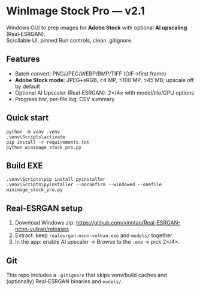 # WinImage Stock Pro — v2.1

Windows GUI to prep images for **Adobe Stock** with optional **AI upscaling** (Real‑ESRGAN).  
Scrollable UI, pinned Run controls, clean .gitignore.

## Features
- Batch convert: PNG/JPEG/WEBP/BMP/TIFF (GIF→first frame)
- **Adobe Stock mode**: JPEG+sRGB, ≥4 MP, ≤100 MP, ≤45 MB; upscale off by default
- Optional AI Upscaler (Real‑ESRGAN): 2×/4× with model/tile/GPU options
- Progress bar, per‑file log, CSV summary

## Quick start
```
python -m venv .venv
.venv\Scripts\activate
pip install -r requirements.txt
python winimage_stock_pro.py
```

## Build EXE
```
.venv\Scripts\pip install pyinstaller
.venv\Scripts\pyinstaller --noconfirm --windowed --onefile winimage_stock_pro.py
```

## Real‑ESRGAN setup
1. Download Windows zip: https://github.com/xinntao/Real-ESRGAN-ncnn-vulkan/releases
2. Extract: keep `realesrgan-ncnn-vulkan.exe` and `models/` together.
3. In the app: enable AI upscaler → Browse to the `.exe` → pick 2×/4×.

## Git
This repo includes a `.gitignore` that skips venv/build caches and (optionally) Real‑ESRGAN binaries and `models/`.

